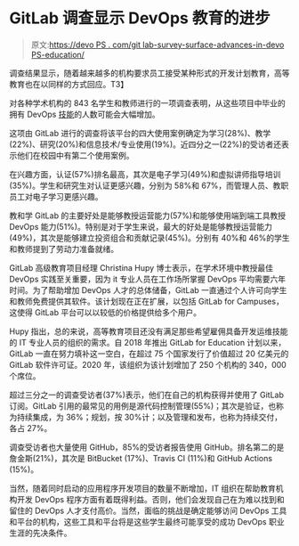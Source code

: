 # GitLab 调查显示 DevOps 教育的进步

> 原文:[https://devo PS . com/git lab-survey-surface-advances-in-devo PS-education/](https://devops.com/gitlab-survey-surfaces-advances-in-devops-education/)

调查结果显示，随着越来越多的机构要求员工接受某种形式的开发计划教育，高等教育也在以同样的方式回应。T3】

对各种学术机构的 843 名学生和教师进行的一项调查表明，从这些项目中毕业的拥有 DevOps [技能](https://devops.com/?s=DevOps+skills)的人数可能会大幅增加。

这项由 GitLab 进行的调查将该平台的四大使用案例确定为学习(28%)、教学(22%)、研究(20%)和信息技术/专业使用(19%)。近四分之一(22%)的受访者还表示他们在校园中有第二个使用案例。

在兴趣方面，认证(57%)排名最高，其次是电子学习(49%)和虚拟讲师指导培训(35%)。学生和研究生对认证更感兴趣，分别为 58%和 67%，而管理人员、教职员工对电子学习更感兴趣。

教和学 GitLab 的主要好处是能够教授运营能力(57%)和能够使用端到端工具教授 DevOps 能力(51%)。特别是对于学生来说，最大的好处是能够教授运营能力(49%)，其次是能够建立投资组合和贡献记录(45%)。分别有 40%和 46%的学生和教师提到了劳动力准备就绪。

GitLab 高级教育项目经理 Christina Hupy 博士表示，在学术环境中教授最佳 DevOps 实践至关重要，因为 it 专业人员在工作场所掌握 DevOps 平均需要六年时间。为了帮助增加 DevOps 人才的总体储备，GitLab 一直通过个人许可向学生和教师免费提供其软件。该计划现在正在扩展，以包括 GitLab for Campuses，这使得 GitLab 平台可以以较低的价格提供给多个用户。

Hupy 指出，总的来说，高等教育项目还没有满足那些希望雇佣具备开发运维技能的 IT 专业人员的组织的需求。自 2018 年推出 GitLab for Education 计划以来，GitLab 一直在努力填补这一空白，在超过 75 个国家发行了价值超过 20 亿美元的 GitLab 软件许可证。2020 年，该组织为该计划增加了 250 个机构的 340，000 个席位。

超过三分之一的调查受访者(37%)表示，他们在自己的机构获得并使用了 GitLab 订阅。GitLab 引用的最常见的用例是源代码控制管理(55%)；其次是验证，也称为持续集成，为 36%；规划，按 30%计；以及管理和发布，也称为持续交付，各占 27%。

调查受访者也大量使用 GitHub，85%的受访者报告使用 GitHub。排名第二的是詹金斯(21%)，其次是 BitBucket (17%)、Travis CI (11%)和 GitHub Actions (15%)。

当然，随着同时启动的应用程序开发项目的数量不断增加，IT 组织在帮助教育机构开发 DevOps 程序方面有着既得利益。否则，他们会发现自己在为难以找到和留住的 DevOps 人才支付高价。当然，面临的挑战是确定能够访问 DevOps 工具和平台的机构，这些工具和平台将是这些学生最终可能享受的成功 DevOps 职业生涯的先决条件。